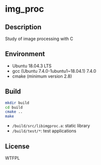 # img_proc

## Description

Study of image processing with C

## Environment

- Ubuntu 18.04.3 LTS
- gcc (Ubuntu 7.4.0-1ubuntu1~18.04.1) 7.4.0
- cmake (minimum version 2.8)

## Build

```sh
mkdir build
cd build
cmake ..
make
```

- `/build/src/libimgproc.a`: static library
- `/build/test/*`: test applications

## License

<a href="http://www.wtfpl.net/"><img
       src="http://www.wtfpl.net/wp-content/uploads/2012/12/wtfpl-badge-4.png"
       width="80" height="15" alt="WTFPL" /></a>
